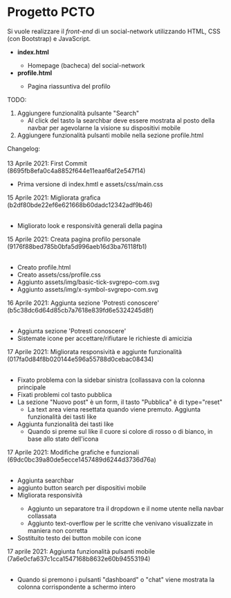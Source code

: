 # Progetto PCTO
Si vuole realizzare il _front-end_ di un social-network utilizzando HTML, CSS (con Bootstrap) e JavaScript.
<ul>
  <li><strong>index.html</strong></li>
    <ul>
      <li>Homepage (bacheca) del social-network</li>
    </ul>  
  <li><strong>profile.html</strong></li>
    <ul>
      <li>Pagina riassuntiva del profilo</li>
    </ul>
  </li>
</ul>

TODO:

<ol>
  <li>Aggiungere funzionalità pulsante "Search"
    <ul>
      <li>Al click del tasto la searchbar deve essere mostrata al posto della navbar per agevolarne la visione su dispositivi mobile</li>
    </ul>
  </li>
  <li>Aggiungere funzionalità pulsanti mobile nella sezione profile.html</li>
</ol>

Changelog: <br><br>
13 Aprile 2021: First Commit (8695fb8efa0c4a8852f644e11eaaf6af2e547f14)<br>
<ul>
  <li>Prima versione di index.hmtl e assets/css/main.css</li>
</ul>
15 Aprile 2021: Migliorata grafica (b2df80bde22ef6e621668b60dadc12342adf9b46)<br><br>
<ul>
  <li>Migliorato look e responsività generali della pagina</li>
</ul>
15 Aprile 2021: Creata pagina profilo personale (9176f88bed785b0bfa5d996aeb16d3ba76118fb1)<br><br>
<ul>
  <li>Creato profile.html</li>
  <li>Creato assets/css/profile.css</li>
  <li>Aggiunto assets/img/basic-tick-svgrepo-com.svg</li>
  <li>Aggiunto assets/img/x-symbol-svgrepo-com.svg</li>
</ul>
16 Aprile 2021: Aggiunta sezione 'Potresti conoscere' (b5c38dc6d64d85cb7a7618e839fd6e5324245d8f)<br><br>
<ul>
  <li>Aggiunta sezione 'Potresti conoscere'</li>
  <li>Sistemate icone per accettare/rifiutare le richieste di amicizia</li>
</ul>

17 Aprile 2021: Migliorata responsività e aggiunte funzionalità (017fa0d84f8b020144e596a55788d0cebac08434)<br><br>
<ul>
  <li>Fixato problema con la sidebar sinistra (collassava con la colonna principale</li>
  <li>Fixati problemi col tasto pubblica</li>
  <li>La sezione "Nuovo post" è un form, il tasto "Pubblica" è di type="reset"
     <ul>
       <li>La text area viena resettata quando viene premuto. Aggiunta funzionalità dei tasti like</li>
    </ul>
  </li>
  <li>Aggiunta funzionalità dei tasti like
    <ul>
        <li>Quando si preme sul like il cuore si colore di rosso o di bianco, in base allo stato dell'icona</li>
    </ul>
  </li>
</ul>
17 Aprile 2021: Modifiche grafiche e funzionali (69dc0bc39a80de5ecce1457489d6244d3736d76a)<br><br>
<ul>
  <li>Aggiunta searchbar</li>
  <li>aggiunto button search per dispositivi mobile</li>
  <li>Migliorata responsività</li>
  <ul>
    <li>Aggiunto un separatore tra il dropdown e il nome utente nella navbar collassata</li>
    <li>Aggiunto text-overflow per le scritte che venivano visualizzate in maniera non corretta</li>
  </ul>
  <li>Sostituito testo dei button mobile con icone</li>
    
</ul>

17 aprile 2021: Aggiunta funzionalità pulsanti mobile (7a6e0cfa637c1cca1547168b8632e60b94553194)<br><br>
<ul>
  <li>Quando si premono i pulsanti "dashboard" o "chat" viene mostrata la colonna corrispondente a schermo intero</li>
</ul>
